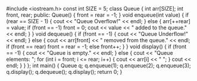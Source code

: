 #include <iostream.h> const int SIZE = 5; class Queue { int arr[SIZE]; int front, rear; public: Queue() { front = rear = -1; } void enqueue(int value) { if (rear == SIZE - 1) { cout << "Queue Overflow!" << endl; } else { arr[++rear] = value; if (front == -1) front = 0; cout << value << " added to the queue." << endl; } } void dequeue() { if (front == -1) { cout << "Queue Underflow!" << endl; } else { cout << arr[front] << " removed from the queue." << endl; if (front == rear) front = rear = -1; else front++; } } void display() { if (front == -1) { cout << "Queue is empty." << endl; } else { cout << "Queue elements: "; for (int i = front; i <= rear; i++) { cout << arr[i] << " "; } cout << endl; } } }; int main() { Queue q; q.enqueue(1); q.enqueue(2); q.enqueue(3); q.display(); q.dequeue(); q.display(); return 0; } 
